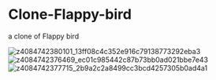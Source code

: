 # Clone-Flappy-bird
a clone of Flappy bird

![z4084742380101_13ff08c4c352e916c79138773292eba3](https://user-images.githubusercontent.com/104303855/216779356-0e0315a6-0993-4ed5-a46e-c4f4eb717ab1.jpg)
![z4084742376469_ec01c985442c87b73bb0ad021bbe7e43](https://user-images.githubusercontent.com/104303855/216779360-26bd9923-7978-4598-b655-f14fad27c671.jpg)
![z4084742377715_2b9a2c2a8499cc3bcd4257305b0ad4a1](https://user-images.githubusercontent.com/104303855/216779361-7362f69b-c164-473b-adb8-1a4dc7d0741e.jpg)
